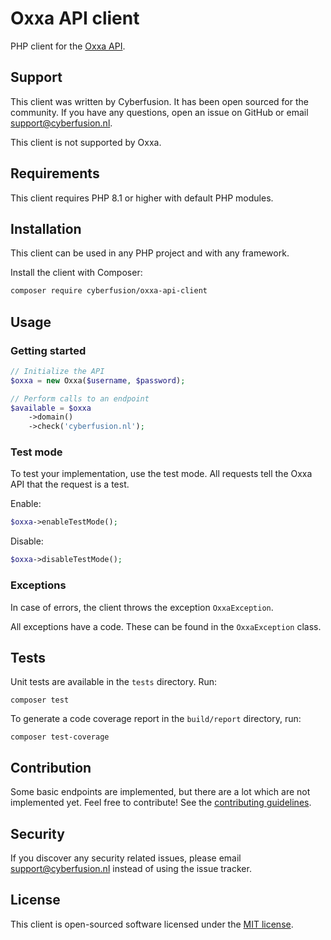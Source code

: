 # Oxxa API client

PHP client for the [Oxxa API](https://www.oxxa.com/domeinnamen/api).

## Support

This client was written by Cyberfusion. It has been open sourced for the community. If you have any questions, open an 
issue on GitHub or email support@cyberfusion.nl.

This client is not supported by Oxxa.

## Requirements

This client requires PHP 8.1 or higher with default PHP modules.

## Installation

This client can be used in any PHP project and with any framework.

Install the client with Composer:

```bash
composer require cyberfusion/oxxa-api-client
```

## Usage

### Getting started

```php
// Initialize the API
$oxxa = new Oxxa($username, $password);

// Perform calls to an endpoint
$available = $oxxa
    ->domain()
    ->check('cyberfusion.nl');
```

### Test mode

To test your implementation, use the test mode. All requests tell the Oxxa API that the request is a test.

Enable: 

```php
$oxxa->enableTestMode();
```

Disable:

```php
$oxxa->disableTestMode();
```

### Exceptions

In case of errors, the client throws the exception `OxxaException`. 

All exceptions have a code. These can be found in the `OxxaException` class.

## Tests

Unit tests are available in the `tests` directory. Run:

`composer test`

To generate a code coverage report in the `build/report` directory, run:

`composer test-coverage`

## Contribution

Some basic endpoints are implemented, but there are a lot which are not implemented yet. Feel free to contribute! See 
the [contributing guidelines](CONTRIBUTING.md).

## Security

If you discover any security related issues, please email support@cyberfusion.nl instead of using the issue tracker.

## License

This client is open-sourced software licensed under the [MIT license](http://support.org/licenses/MIT).
